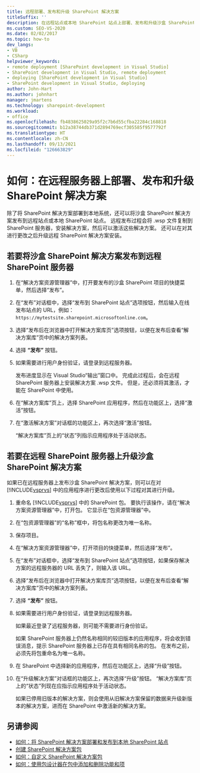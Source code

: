 ```yaml
---
title: 远程部署、发布和升级 SharePoint 解决方案
titleSuffix: ''
description: 在远程站点或本地 SharePoint 站点上部署、发布和升级沙盒 SharePoint 解决方案。
ms.custom: SEO-VS-2020
ms.date: 02/02/2017
ms.topic: how-to
dev_langs:
- VB
- CSharp
helpviewer_keywords:
- remote deployment [SharePoint development in Visual Studio]
- SharePoint development in Visual Studio, remote deployment
- deploying [SharePoint development in Visual Studio]
- SharePoint development in Visual Studio, deploying
author: John-Hart
ms.author: johnhart
manager: jmartens
ms.technology: sharepoint-development
ms.workload:
- office
ms.openlocfilehash: fb4838625029a95f2c7b6d55cfba22284c168818
ms.sourcegitcommit: b12a38744db371d2894769ecf305585f9577792f
ms.translationtype: HT
ms.contentlocale: zh-CN
ms.lasthandoff: 09/13/2021
ms.locfileid: "126663829"
---
```

# <a name="how-to-deploy-publish-and-upgrade-sharepoint-solutions-on-a-remote-server"></a>如何：在远程服务器上部署、发布和升级 SharePoint 解决方案
  除了将 SharePoint 解决方案部署到本地系统，还可以将沙盒 SharePoint 解决方案发布到远程站点或本地 SharePoint 站点。 远程发布过程会将 .wsp 文件复制到 SharePoint 服务器，安装解决方案，然后可以激活这些解决方案。 还可以在对其进行更改之后升级远程 SharePoint 解决方案安装。

## <a name="to-publish-a-sandboxed-sharepoint-solution-to-a-remote-sharepoint-server"></a>若要将沙盒 SharePoint 解决方案发布到远程 SharePoint 服务器

1. 在“解决方案资源管理器”中，打开要发布的沙盒 SharePoint 项目的快捷菜单，然后选择“发布”。

2. 在“发布”对话框中，选择“发布到 SharePoint 站点”选项按钮，然后输入在线发布站点的 URL，例如：`https://mytestsite.sharepoint.microsoftonline.com`。

3. 选择“发布后在浏览器中打开解决方案库页”选项按钮，以便在发布后查看“解决方案库”页中的解决方案列表。 

4. 选择 **“发布”** 按钮。

5. 如果需要进行用户身份验证，请登录到远程服务器。

     发布进度显示在 Visual Studio“输出”窗口中。 完成此过程后，会在远程 SharePoint 服务器上安装解决方案 .wsp 文件。 但是，还必须将其激活，才能在 SharePoint 中使用。

6. 在“解决方案库”页上，选择 SharePoint 应用程序，然后在功能区上，选择“激活”按钮。 

7. 在“激活解决方案”对话框的功能区上，再次选择“激活”按钮。 

     “解决方案库”页上的“状态”列指示应用程序处于活动状态。 

## <a name="to-upgrade-a-sandboxed-sharepoint-solution-on-a-remote-sharepoint-server"></a>若要在远程 SharePoint 服务器上升级沙盒 SharePoint 解决方案
 如果已在远程服务器上发布沙盒 SharePoint 解决方案，则可以在对 [!INCLUDE[vsprvs](../sharepoint/includes/vsprvs-md.md)] 中的应用程序进行更改后使用以下过程对其进行升级。

1. 重命名 [!INCLUDE[vsprvs](../sharepoint/includes/vsprvs-md.md)] 中的 SharePoint 包。 要执行该操作，请在“解决方案资源管理器”中，打开包。 它显示在“包资源管理器”中。

2. 在“包资源管理器”的“名称”框中，将包名称更改为唯一名称。 

3. 保存项目。

4. 在“解决方案资源管理器”中，打开项目的快捷菜单，然后选择“发布”。

5. 在“发布”对话框中，选择“发布到 SharePoint 站点”选项按钮，如果保存解决方案的远程服务器的 URL 丢失了，则输入该 URL。 

6. 选择“发布后在浏览器中打开解决方案库页”选项按钮，以便在发布后查看“解决方案库”页中的解决方案列表。 

7. 选择 **“发布”** 按钮。

8. 如果需要进行用户身份验证，请登录到远程服务器。

     如果最近登录了远程服务器，则可能不需要进行身份验证。

     如果 SharePoint 服务器上仍然名称相同的较旧版本的应用程序，将会收到错误消息，提示 SharePoint 服务器上已存在具有相同名称的包。 在发布之前，必须先将包重命名为唯一名称。

9. 在 SharePoint 中选择新的应用程序，然后在功能区上，选择“升级”按钮。

10. 在“升级解决方案”对话框的功能区上，再次选择“升级”按钮。  “解决方案库”页上的“状态”列现在应指示应用程序处于活动状态。 

     如果已停用旧版本的解决方案，则会使用从旧解决方案保留的数据来升级新版本的解决方案，进而在 SharePoint 中激活新的解决方案。

## <a name="see-also"></a>另请参阅
- [如何：将 SharePoint 解决方案部署和发布到本地 SharePoint 站点](../sharepoint/how-to-deploy-and-publish-a-sharepoint-solution-to-a-local-sharepoint-site.md)
- [创建 SharePoint 解决方案包](../sharepoint/creating-sharepoint-solution-packages.md)
- [如何：自定义 SharePoint 解决方案包](../sharepoint/how-to-customize-a-sharepoint-solution-package.md)
- [如何：使用包设计器在包中添加和删除功能和项](../sharepoint/how-to-add-and-remove-features-and-items-to-a-package-by-using-the-package-designer.md)
